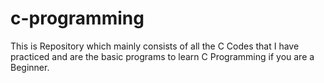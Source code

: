 # c-programming
This is Repository which mainly consists of all the C Codes that I have practiced and are the basic programs to learn C Programming if you are a Beginner.
